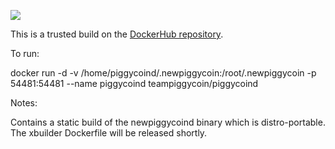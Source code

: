 [![](https://badge.imagelayers.io/teampiggycoin/piggycoind.svg)](https://imagelayers.io/?images=teampiggycoin/piggycoind 'Get your own badge on imagelayers.io')

This is a trusted build on the [DockerHub repository](https://hub.docker.com/r/teampiggycoin/piggycoind/).

To run:

docker run -d -v /home/piggycoind/.newpiggycoin:/root/.newpiggycoin -p 54481:54481 --name piggycoind teampiggycoin/piggycoind

Notes:

Contains a static build of the newpiggycoind binary which is distro-portable. The xbuilder Dockerfile will be released shortly.
